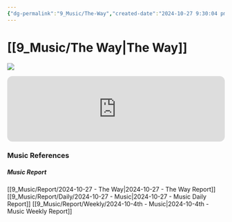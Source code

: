 ```yaml
---
{"dg-permalink":"9_Music/The-Way","created-date":"2024-10-27 9:30:04 pm","date":"2024-10-27","type":"music","tags":["music"],"aliases":null,"title":"The Way","music-url":"https://open.spotify.com/track/0S4RKPbRDA72tvKwVdXQqe","album":"Yours Truly","album-release-date":"2013-01-01","album-url":"https://open.spotify.com/album/6czdbbMtGbAkZ6ud2OMTcg","cover":"![Yours Truly](https://i.scdn.co/image/ab67616d00001e02ea28881e9e363244a4a2347b)","cover-url":"https://i.scdn.co/image/ab67616d00001e02ea28881e9e363244a4a2347b","artists":"Ariana Grande, Mac Miller","added-at":"Sun Oct 27 2024 - 오후 9:30:06","rating":"⭐⭐⭐⭐⭐⭐⭐","dg-publish":true,"permalink":"/9_Music/The-Way/","dgPassFrontmatter":true,"noteIcon":"1"}
---
```


# [[9_Music/The Way\|The Way]]
![](https://i.scdn.co/image/ab67616d00001e02ea28881e9e363244a4a2347b)


<div class="container-root"><span></span></div><div><div class="container-root"><iframe style="border-radius:12px" src="https://open.spotify.com/embed/track/0S4RKPbRDA72tvKwVdXQqe?utm_source=generator" width="100%" height="152" frameborder="0" allowfullscreen="" allow="autoplay; clipboard-write; encrypted-media; fullscreen; picture-in-picture" loading="lazy"></iframe></div></div>



### Music References
##### Music Report
[[9_Music/Report/2024-10-27 - The Way\|2024-10-27 - The Way Report]]
[[9_Music/Report/Daily/2024-10-27 - Music\|2024-10-27 - Music Daily Report]]
[[9_Music/Report/Weekly/2024-10-4th - Music\|2024-10-4th - Music Weekly Report]]





